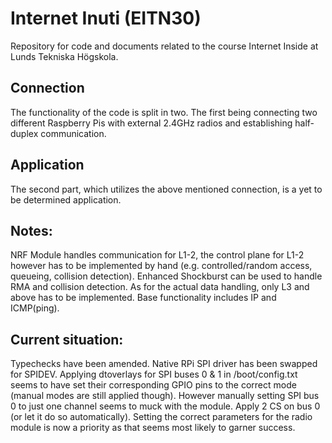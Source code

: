 # Internet Inuti (EITN30)
Repository for code and documents related to the course Internet Inside at Lunds Tekniska Högskola.

## Connection
The functionality of the code is split in two. The first being connecting two different Raspberry Pis with external 2.4GHz radios and establishing half-duplex communication.

## Application
The second part, which utilizes the above mentioned connection, is a yet to be determined application.


## Notes:
NRF Module handles communication for L1-2, the control plane for L1-2 however has to be implemented by hand (e.g. controlled/random access, queueing, collision detection). Enhanced Shockburst can be used to handle RMA and collision detection. As for the actual data handling, only L3 and above has to be implemented. Base functionality includes IP and ICMP(ping).

## Current situation:
Typechecks have been amended. Native RPi SPI driver has been swapped for SPIDEV. Applying dtoverlays for SPI buses 0 & 1 in /boot/config.txt seems to have set their corresponding GPIO pins to the correct mode (manual modes are still applied though). However manually setting SPI bus 0 to just one channel seems to muck with the module. Apply 2 CS on bus 0 (or let it do so automatically). Setting the correct parameters for the radio module is now a priority as that seems most likely to garner success.
